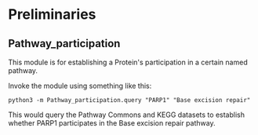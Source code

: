 # Preliminaries

## Pathway_participation

This module is for establishing a Protein's participation in a certain named pathway.

Invoke the module using something like this:

```
python3 -m Pathway_participation.query "PARP1" "Base excision repair"
```

This would query the Pathway Commons and KEGG datasets to establish whether PARP1 participates in the Base excision repair pathway.
